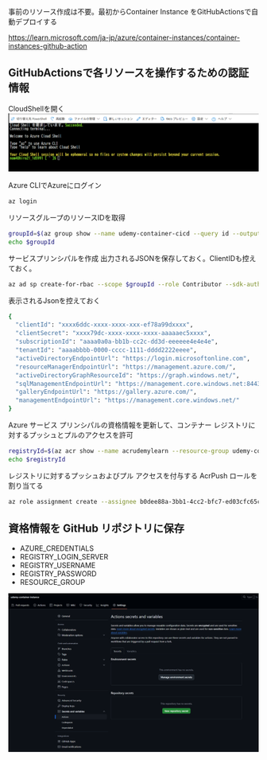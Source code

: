 事前のリソース作成は不要。最初からContainer Instance をGitHubActionsで自動デプロイする


https://learn.microsoft.com/ja-jp/azure/container-instances/container-instances-github-action

## GitHubActionsで各リソースを操作するための認証情報

CloudShellを開く
![alt text](image-6.png)

Azure CLIでAzureにログイン
```bash
az login
```

リソースグループのリソースIDを取得
```bash
groupId=$(az group show --name udemy-container-cicd --query id --output tsv)
echo $groupId
```

サービスプリンシパルを作成
出力されるJSONを保存しておく。ClientIDも控えておく。
```bash
az ad sp create-for-rbac --scope $groupId --role Contributor --sdk-auth
```

表示されるJsonを控えておく
```bash
{
  "clientId": "xxxx6ddc-xxxx-xxxx-xxx-ef78a99dxxxx",
  "clientSecret": "xxxx79dc-xxxx-xxxx-xxxx-aaaaaec5xxxx",
  "subscriptionId": "aaaa0a0a-bb1b-cc2c-dd3d-eeeeee4e4e4e",
  "tenantId": "aaaabbbb-0000-cccc-1111-dddd2222eeee",
  "activeDirectoryEndpointUrl": "https://login.microsoftonline.com",
  "resourceManagerEndpointUrl": "https://management.azure.com/",
  "activeDirectoryGraphResourceId": "https://graph.windows.net/",
  "sqlManagementEndpointUrl": "https://management.core.windows.net:8443/",
  "galleryEndpointUrl": "https://gallery.azure.com/",
  "managementEndpointUrl": "https://management.core.windows.net/"
}
```


Azure サービス プリンシパルの資格情報を更新して、コンテナー レジストリに対するプッシュとプルのアクセスを許可
```bash
registryId=$(az acr show --name acrudemylearn --resource-group udemy-container-cicd --query id --output tsv)
echo $registryId
```

レジストリに対するプッシュおよびプル アクセスを付与する AcrPush ロールを割り当てる
```bash
az role assignment create --assignee b0dee88a-3bb1-4cc2-bfc7-ed03cfc65ced --scope $registryId --role AcrPush
```

## 資格情報を GitHub リポジトリに保存
- AZURE_CREDENTIALS
- REGISTRY_LOGIN_SERVER
- REGISTRY_USERNAME
- REGISTRY_PASSWORD
- RESOURCE_GROUP

![alt text](image-7.png)